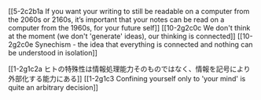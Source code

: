 [[5-2c2b1a If you want your writing to still be readable on a computer from the 2060s or 2160s, it’s important that your notes can be read on a computer from the 1960s, for your future self]]
[[10-2g2c0c We don't think at the moment (we don't 'generate' ideas), our thinking is connected]]
[[10-2g2c0e Synechism - the idea that everything is connected and nothing can be understood in isolation]]

[[1-2g1c2a ヒトの特殊性は情報処理能力そのものではなく、情報を記号により外部化する能力にある]]
[[1-2g1c3 Confining yourself only to 'your mind' is quite an arbitrary decision]]

